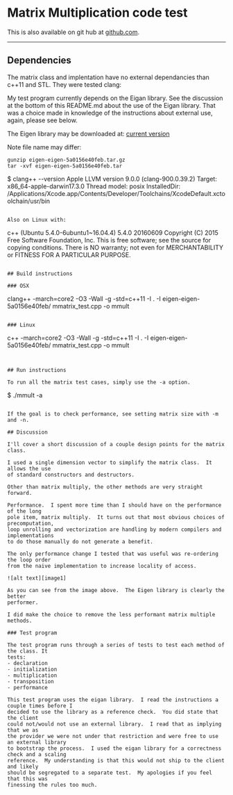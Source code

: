 # Matrix Multiplication code test

This is also available on git hub at [github.com](https://github.com/chisolm/MMatrix).

---

[//]: # (Image References)

[image1]: ./perf_graph.png "Eigen is much better"

## Dependencies

The matrix class and implentation have no external dependancies than c++11 and
STL.  They were tested clang:

My test program currently depends on the Eigan library.  See the discussion at the
bottom of this README.md about the use of the Eigan library.  That was a choice 
made in knowledge of the instructions about external use, again, please see below.

The Eigen library may be downloaded at: [current version](http://bitbucket.org/eigen/eigen/get/3.3.4.tar.gz)

Note file name may differ:
```
gunzip eigen-eigen-5a0156e40feb.tar.gz
tar -xvf eigen-eigen-5a0156e40feb.tar
```

$ clang++ --version
Apple LLVM version 9.0.0 (clang-900.0.39.2)
Target: x86_64-apple-darwin17.3.0
Thread model: posix
InstalledDir: /Applications/Xcode.app/Contents/Developer/Toolchains/XcodeDefault.xctoolchain/usr/bin
```

Also on Linux with:

```
c++ (Ubuntu 5.4.0-6ubuntu1~16.04.4) 5.4.0 20160609
Copyright (C) 2015 Free Software Foundation, Inc.
This is free software; see the source for copying conditions.  There is NO
warranty; not even for MERCHANTABILITY or FITNESS FOR A PARTICULAR PURPOSE.
```

## Build instructions

### OSX
```
clang++ -march=core2 -O3 -Wall -g -std=c++11 -I . -I eigen-eigen-5a0156e40feb/ mmatrix_test.cpp -o mmult
```

### Linux
```
c++ -march=core2 -O3 -Wall -g -std=c++11 -I . -I eigen-eigen-5a0156e40feb/ mmatrix_test.cpp -o mmult
```


## Run instructions

To run all the matrix test cases, simply use the -a option.
```
$ ./mmult -a
```

If the goal is to check performance, see setting matrix size with -m and -n.

## Discussion

I'll cover a short discussion of a couple design points for the matrix class.

I used a single dimension vector to simplify the matrix class.  It allows the use
of standard constructors and destructors.

Other than matrix multiply, the other methods are very straight forward.

Performance.  I spent more time than I should have on the performance of the long
pole item, matrix multiply.  It turns out that most obvious choices of precomputation,
loop unrolling and vectorization are handling by modern compilers and implementations
to do those manually do not generate a benefit.

The only performance change I tested that was useful was re-ordering the loop order
from the naive implementation to increase locality of access.

![alt text][image1]

As you can see from the image above.  The Eigen library is clearly the better 
performer.

I did make the choice to remove the less performant matrix multiple methods.

### Test program

The test program runs through a series of tests to test each method of the class. It 
tests:
- declaration
- initialization
- multiplication
- transposition
- performance

This test program uses the eigan library.  I read the instructions a couple times before I
decided to use the library as a reference check.  You did state that the client 
could not/would not use an external library.  I read that as implying that we as
the provider we were not under that restriction and were free to use an external library
to bootstrap the process.  I used the eigan library for a correctness check and a scaling 
reference.  My understanding is that this would not ship to the client and likely
should be segregated to a separate test.  My apologies if you feel that this was 
finessing the rules too much.


